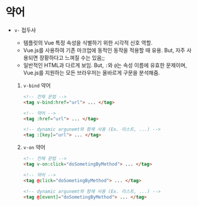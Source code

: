 # 약어

- `v-` 접두사

  - 템플릿의 Vue 특정 속성을 식별하기 위한 시각적 신호 역할.
  - Vue.js를 사용하여 기존 마크업에 동적인 동작을 적용할 때 유용. But, 자주 사용되면 장황하다고 느껴질 수는 있음;;
  - 일반적인 HTML과 다르게 보임. But, `:`와 `@`는 속성 이름에 유효한 문제이며, Vue.js를 지원하는 모든 브라우저는 올바르게 구문을 분석해줌.

  

  1. `v-bind` 약어

     ```html
     <!-- 전체 문법 -->
     <tag v-bind:href="url"> ... </tag>
     
     <!-- 약어 -->
     <tag :href="url"> ... </tag>
     
     <!-- dynamic argunemt와 함께 사용 (Ex. 리스트, ...) -->
     <tag :[key]="url"> ... </tag>
     ```

     

  2. `v-on` 약어

     ```html
     <!-- 전체 문법 -->
     <tag v-on:click="doSometingByMethod"> ... </tag>
     
     <!-- 약어 -->
     <tag @click="doSometingByMethod"> ... </tag>
     
     <!-- dynamic argunemt와 함께 사용 (Ex. 리스트, ...) -->
     <tag @[event]="doSometingByMethod"> ... </tag>
     ```

     